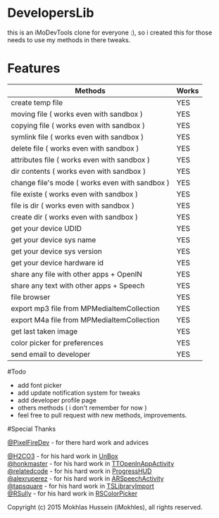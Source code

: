 # DevelopersLib

this is an iMoDevTools clone for everyone :), so i created this for those needs to use my methods in there tweaks.

# Features

| Methods                                        |    Works  |
|------------------------------------------------|-----------|
| create temp file                               |    YES    |
| moving file ( works even with sandbox )        |    YES    |
| copying file ( works even with sandbox )       |    YES    |
| symlink file ( works even with sandbox )       |    YES    |
| delete file ( works even with sandbox )        |    YES    |
| attributes file ( works even with sandbox )    |    YES    |
| dir contents ( works even with sandbox )       |    YES    |
| change file's mode ( works even with sandbox ) |    YES    |
| file existe ( works even with sandbox )        |    YES    |
| file is dir ( works even with sandbox )        |    YES    |
| create dir ( works even with sandbox )         |    YES    |
| get your device UDID                           |    YES    |
| get your device sys name                       |    YES    |
| get your device sys version                    |    YES    |
| get your device hardware id                    |    YES    |
| share any file with other apps + OpenIN        |    YES    |
| share any text with other apps + Speech        |    YES    |
| file browser                                   |    YES    |
| export mp3 file from MPMediaItemCollection     |    YES    |
| export M4a file from MPMediaItemCollection     |    YES    |
| get last taken image                           |    YES    |
| color picker for preferences                   |    YES    |
| send email to developer                        |    YES    |

#Todo

* add font picker
* add update notification system for tweaks
* add developer profile page
* others methods ( i don't remember for now )
* feel free to pull request with new methods, improvements.

#Special Thanks

[@PixelFireDev](https://twitter.com/PixelFireDev) - for there hard work and advices

[@H2CO3](https://github.com/H2CO3) - for his hard work in [UnBox](https://github.com/H2CO3/Unbox)<br>
[@honkmaster](https://github.com/honkmaster) - for his hard work in [TTOpenInAppActivity](https://github.com/honkmaster/TTOpenInAppActivity)<br>
[@relatedcode](https://github.com/relatedcode) - for his hard work in [ProgressHUD](https://github.com/relatedcode/ProgressHUD)<br>
[@alexruperez](https://github.com/alexruperez) - for his hard work in [ARSpeechActivity](https://github.com/alexruperez/ARSpeechActivity)<br>
[@tapsquare](https://github.com/tapsquare) - for his hard work in [TSLibraryImport](https://github.com/tapsquare/TSLibraryImport)<br>
[@RSully](https://github.com/RSully) - for his hard work in [RSColorPicker](https://github.com/RSully/RSColorPicker)<br>


Copyright (c) 2015 Mokhlas Hussein (iMokhles), all rights reserved.
